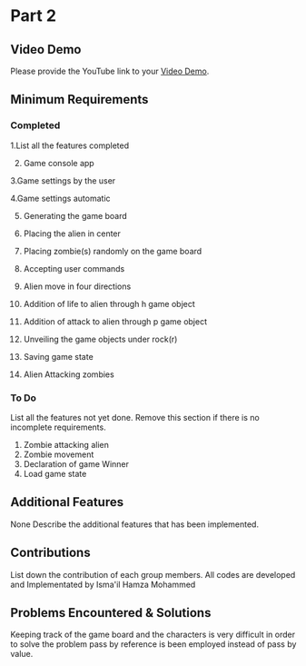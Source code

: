 # Part 2

## Video Demo

Please provide the YouTube link to your [Video Demo](https://youtube.com).

## Minimum Requirements

### Completed

1.List all the features completed

2. Game console app

3.Game settings by the user

4.Game settings automatic

5. Generating the game board 

6. Placing the alien in center

7. Placing zombie(s) randomly on the game board 

8. Accepting user commands 

9. Alien move in four directions

10. Addition of life to alien through h game object

11. Addition of attack to alien through p game object

12. Unveiling the game objects under rock(r)

13. Saving game state

14. Alien Attacking zombies

### To Do

List all the features not yet done. Remove this section if there is no incomplete requirements.
1. Zombie attacking alien
2. Zombie movement
3. Declaration of game Winner 
4. Load game state 


## Additional Features
None
Describe the additional features that has been implemented.

## Contributions

List down the contribution of each group members.
All codes are developed and Implementated by Isma'il Hamza Mohammed
## Problems Encountered & Solutions

Keeping track of the game board and the characters is very difficult in order to solve the problem pass by reference is been employed instead of pass by value. 
